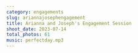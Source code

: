 ```yaml
---
category: engagements
slug: ariannajosephengagement
title: Arianna and Joseph's Engagement Session
shoot_date: 2023-07-14
total_photos: 61
music: perfectday.mp3
---
```

